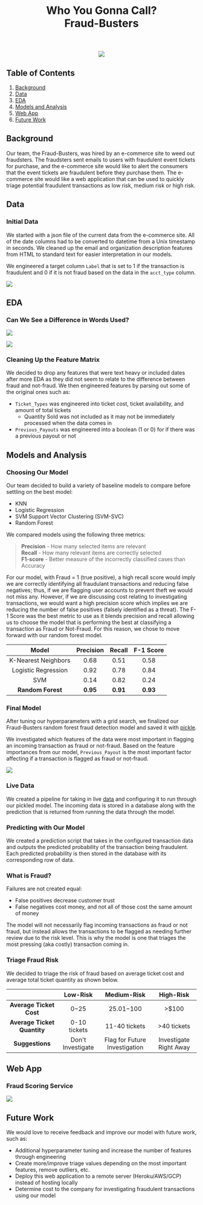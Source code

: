 <div align="center">  
<header>
    <h1>Who You Gonna Call?<br>
    Fraud-Busters</h1>
  </header>
<div align='left'>  

<div align="center"> 
<img src="images/Fraud-Busters.png" class="center">
<div align='left'> 


## Table of Contents
1. [Background](#background)
2. [Data](#data)
3. [EDA](#eda)
4. [Models and Analysis](#models-and-analysis)
5. [Web App](#web-app)
6. [Future Work](#future-work)

## Background

Our team, the Fraud-Busters, was hired by an e-commerce site to weed out fraudsters. The fraudsters sent emails to users with fraudulent event tickets for purchase, and the e-commerce site would like to alert the consumers that the event tickets are fraudulent before they purchase them. The e-commerce site would like a web application that can be used to quickly triage potential fraudulent transactions as low risk, medium risk or high risk.   


## Data  

### Initial Data
We started with a json file of the current data from the e-commerce site. All of the date columns had to be converted to datetime from a Unix timestamp in seconds. We cleaned up the email and organization description features from HTML to standard text for easier interpretation in our models.  

We engineered a target column ```Label``` that is set to 1 if the transaction is fraudulent and 0 if it is not fraud based on the data in the ```acct_type``` column. 

![](images/num_fraud.svg)

## EDA


### Can We See a Difference in Words Used?

![](images/notfraud_words.svg)  

![](images/fraud_words.svg)  

### Cleaning Up the Feature Matrix

We decided to drop any features that were text heavy or included dates after more EDA as they did not seem to relate to the difference between fraud and not-fraud. We then engineered features by parsing out some of the original ones such as:
-  ```Ticket_Types``` was engineered into ticket cost, ticket availability, and amount of total tickets
    - Quantity Sold was not included as it may not be immediately processed when the data comes in
-  ```Previous_Payouts``` was engineered into a boolean (1 or 0) for if there was a previous payout or not

## Models and Analysis

### Choosing Our Model
Our team decided to build a variety of baseline models to compare before settling on the best model:
- KNN
- Logistic Regression
- SVM Support Vector Clustering (SVM-SVC)
- Random Forest

We compared models using the following three metrics:
> **Precision** - How many selected items are relevant  
> **Recall** - How many relevant items are correctly selected  
> **F1-score** - Better measure of the incorrectly classified cases than Accuracy

For our model, with Fraud = 1 (true positive), a high recall score would imply we are correctly identifying all fraudulant transactions and reducing false negatives; thus, if we are flagging user accounts to prevent theft we would not miss any. However, if we are discussing cost relating to investigating transactions, we would want a high precision score which implies we are reducing the number of false positives (falsely identified as a threat). The F-1 Score was the best metric to use as it blends precision and recall allowing us to choose the model that is performing the best at classifying a transaction as Fraud or Not-Fraud. For this reason, we chose to move forward with our random forest model. 

<div align="center">   

| **Model** | **Precision** |  **Recall** | **F-1 Score** |  
| :------: | :--------: | :-------: | :---------: |  
|K-Nearest Neighbors | 0.68 | 0.51 | 0.58 |  
| Logistic Regression | 0.92 | 0.78 |  0.84 |  
| SVM | 0.14| 0.82| 0.24 |  
|**Random Forest** | **0.95** | **0.91** |**0.93** |   

<div align='left'>  


### Final Model

After tuning our hyperparameters with a grid search, we finalized our Fraud-Busters random forest fraud detection model and saved it with [pickle](src/bestRTModel.pkl). 

We investigated which features of the data were most important in flagging an incoming transaction as fraud or not-fraud. Based on the feature importances from our model, ```Previous_Payout``` is the most important factor affecting if a transaction is flagged as fraud or not-fraud. 

![](images/rf_featureimportance.svg)
### Live Data
We created a pipeline for taking in live [data](http://galvanize-case-study-on-fraud.herokuapp.com/data_point) and configuring it to run through our pickled model. The incoming data is stored in a database along with the prediction that is returned from running the data through the model. 

### Predicting with Our Model

We created a prediction script that takes in the configured transaction data and outputs the predicted probability of the transaction being fraudulent. Each predicted probability is then stored in the database with its corresponding row of data.

### What is Fraud?  

Failures are not created equal:
-  False positives decrease customer trust
-  False negatives cost money, and not all of those cost the same amount of money

The model will not necessarily flag incoming transactions as fraud or not fraud, but instead allows the transactions to be flagged as needing further review due to the risk level. This is why the model is one that triages the most pressing (aka costly) transaction coming in.

### Triage Fraud Risk

We decided to triage the risk of fraud based on average ticket cost and average total ticket quantity as shown below. 

<div align="center">    

|     | **Low-Risk** | **Medium-Risk** | **High-Risk**|  
|:----:|:------:|:------:|:-----:|  
|**Average Ticket Cost** |  $0-$25| $25.01-$100 | >$100 |  
|**Average Ticket Quantity** | 0-10 tickets | 11-40 tickets | >40 tickets|  
|**Suggestions**| Don't Investigate | Flag for Future Investigation | Investigate Right Away|

<div align='left'>  

## Web App

### Fraud Scoring Service

![](images/risk_assessment.png)

## Future Work

We would love to receive feedback and improve our model with future work, such as:
- Additional hyperparameter tuning and increase the number of features through engineering
- Create more/improve triage values depending on the most important features, remove outliers, etc.
- Deploy this web application to a remote server (Heroku/AWS/GCP) instead of hosting locally
- Determine cost to the company for investigating fraudulent transactions using our model



